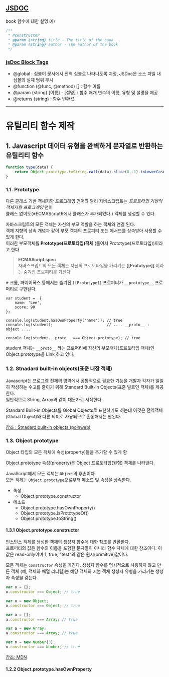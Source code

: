 ## [JSDOC]((http://usejsdoc.org/))

book 함수에 대한 설명 예)

```javascript
/**
 * @constructor
 * @param {string} title - The title of the book
 * @param {string} author - The author of the book
 */
```
### [jsDoc Block Tags](http://usejsdoc.org/index.html#block-tags)

* @global : 심볼이 문서에서 전역 심볼로 나타나도록 지정, JSDoc은 소스 파일 내 심볼의 실제 범위 무시
* @function (@func, @method) [<functionName>] : 함수 이름
* @param {string} [이름] - [설명] : 함수 매개 변수의 이름, 유형 및 설명을 제공
* @returns {string} : 함수 반환값

***

# 유틸리티 함수 제작

## 1. Javascript 데이터 유형을 완벽하게 문자열로 반환하는 유틸리티 함수

```javascript
function type(data) {
    return Object.prototype.toString.call(data).slice(8,-1).toLowerCase();
}
```
### 1.1. Prototype

다른 클래스 기반 객체지향 프로그래밍 언어와 달리 자바스크립트는 _프로토타입 기반의 객체지향 프로그래밍_ 언어  
클래스 없이도(※ECMAScript6에서 클래스가 추가되었다.) 객체를 생성할 수 있다.

자바스크립트의 모든 객체는 자신의 부모 역할을 하는 객체와 연결 된다.  
객체 지향의 상속 개념과 같이 부모 객체의 프로퍼티 또는 메서드를 상속받아 사용할 수 있게 한다.  
이러한 부모객체를 **Prototype(프로토타입)객체** (줄여서 Prototype(프로토타입))이라고 한다

> **ECMAScript spec**   
자바스크립트의 모든 객체는 자신의 프로토타입을 가리키는 **[[Prototype]]** 이라는 숨겨진 프로퍼티를 가진다.

※ 크롬, 파이어폭스 등에서는 숨겨진 `[[Prototype]]` 프로퍼티가 `__prototype__` 프로퍼티로 구현된다.

```
var student =  {
    name: 'Lee',
    score; 90
};

console.log(student.hasOwnProperty('name')); // true
console.log(student);                        // .... __proto__ : object ....

console.log(student.__proto__ === Object.prototype); // true
```

student 객체는 `__proto__` 라는 프로퍼티에 자신의 부모객체(프로토타입 객체)인 Object.prototype을 Link 하고 있다.

### 1.2. Stnadard built-in objects(표준 내장 객체)

Javascript는 프로그램 전체의 영역에서 공통적으로 필요한 기능을 개발자 각자가 일일히 작성하는 수고를 줄이기 위해 Standard Built-in Objects(표준 빌트인 객체)를 제공한다.  
일반적으로 String, Array와 같이 대문자로 시작한다.

Standard Built-in Objects를 Global Objects로 표현하기도 하는데 이것은 전역객체(Global Object)와 다른 의미로 사용되므로 혼동해서는 안된다.

[참조 : Stnadard built-in objects (poinweb)](http://poiemaweb.com/js-standard-built-in-objects#2-standard-built-in-objects-global-objects)

### 1.3. Object.prototype

Object 타입의 모든 객체에 속성(property)들을 추가할 수 있게 함

Object.prototype 속성(property)은 Object 프로토타입(원형) 객체를 나타낸다.

JavaScript에서 모든 객체는 `Object`의 후손이다.  
모든 객체는 `Object.prototype`으로부터 메소드 및 속성을 상속한다.

 + 속성
    - Object.prototype.constructor
 + 메소드
    - Object.prototype.hasOwnProperty()
    - Object.prototype.isPrototypeOf()
    - Object.prototype.toString()

#### 1.3.1 Object.prototype.constructor

인스턴스 객체를 생성한 객체의 생성자 함수에 대한 참조를 반환한다.  
프로퍼티의 값은 함수의 이름을 포함한 문자열이 아니라 함수 자체에 대한 참조이다.
이 값은 read-only이며 1, true, "test"와 같은 원시(primitive)값이다.

모든 객체는 `constructor` 속성을 가진다.
생성자 함수를 명시적으로 사용하지 않고 만든 객체 (예, 객체와 배열 리터럴)는 해당 객체의 기본 객체 생성자 유형을 가리키는 생성자 속성을 갖는다.

```javascript
var o = {};
o.constructor === Object; // true

var o = new Object;
o.constructor === Object; // true 

var a = [];
a.constructor === Array; // true

var a = new Array;
a.constructor === Array; // true

var n = new Number(3);
n.constructor === Number; // true
```

[참조: MDN](https://developer.mozilla.org/en/docs/Web/JavaScript/Reference/Global_Objects/Object/constructor)

#### 1.2.2 Object.prototype.hasOwnProperty